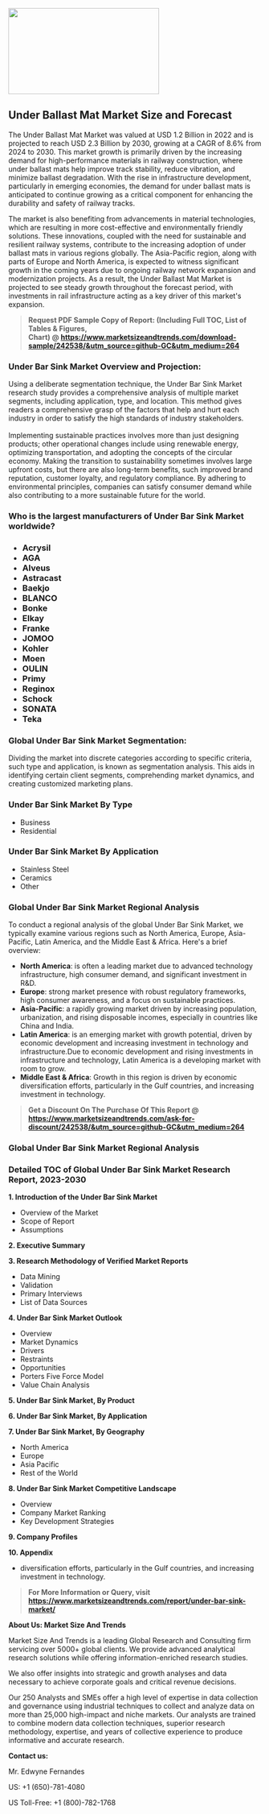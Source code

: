 <p><img class="alignnone size-medium wp-image-20088" src="https://ffe5etoiles.com/wp-content/uploads/2024/12/MST1-300x171.png" alt="" width="300" height="171" /></p><h2>Under Ballast Mat Market Size and Forecast</h2><p>The Under Ballast Mat Market was valued at USD 1.2 Billion in 2022 and is projected to reach USD 2.3 Billion by 2030, growing at a CAGR of 8.6% from 2024 to 2030. This market growth is primarily driven by the increasing demand for high-performance materials in railway construction, where under ballast mats help improve track stability, reduce vibration, and minimize ballast degradation. With the rise in infrastructure development, particularly in emerging economies, the demand for under ballast mats is anticipated to continue growing as a critical component for enhancing the durability and safety of railway tracks.</p><p>The market is also benefiting from advancements in material technologies, which are resulting in more cost-effective and environmentally friendly solutions. These innovations, coupled with the need for sustainable and resilient railway systems, contribute to the increasing adoption of under ballast mats in various regions globally. The Asia-Pacific region, along with parts of Europe and North America, is expected to witness significant growth in the coming years due to ongoing railway network expansion and modernization projects. As a result, the Under Ballast Mat Market is projected to see steady growth throughout the forecast period, with investments in rail infrastructure acting as a key driver of this market's expansion.</p></p><blockquote id="" class=""><strong>Request PDF Sample Copy of Report: (Including Full TOC, List of Tables &amp; Figures, Chart)&nbsp;@&nbsp;<strong><a href="https://www.marketsizeandtrends.com/download-sample/242538/&utm_source=github-GC&utm_medium=264" target="_blank">https://www.marketsizeandtrends.com/download-sample/242538/&utm_source=github-GC&utm_medium=264</a></strong></strong></blockquote><h3 id="" class="">Under Bar Sink Market&nbsp;Overview and Projection:</h3><p id="" class="">Using a deliberate segmentation technique, the Under Bar Sink Market research study provides a comprehensive analysis of multiple market segments, including application, type, and location. This method gives readers a comprehensive grasp of the factors that help and hurt each industry in order to satisfy the high standards of industry stakeholders. <br /> <br />Implementing sustainable practices involves more than just designing products; other operational changes include using renewable energy, optimizing transportation, and adopting the concepts of the circular economy. Making the transition to sustainability sometimes involves large upfront costs, but there are also long-term benefits, such improved brand reputation, customer loyalty, and regulatory compliance. By adhering to environmental principles, companies can satisfy consumer demand while also contributing to a more sustainable future for the world.</p><h3 id="" class="">Who is the largest manufacturers of&nbsp;Under Bar Sink Market worldwide?</h3><h3 class=""><p><ul><li>Acrysil </li><li> AGA </li><li> Alveus </li><li> Astracast </li><li> Baekjo </li><li> BLANCO </li><li> Bonke </li><li> Elkay </li><li> Franke </li><li> JOMOO </li><li> Kohler </li><li> Moen </li><li> OULIN </li><li> Primy </li><li> Reginox </li><li> Schock </li><li> SONATA </li><li> Teka</li></ul></p></h3><h3 id="" class="">Global&nbsp;Under Bar Sink Market Segmentation:</h3><p id="" class="">Dividing the market into discrete categories according to specific criteria, such type and application, is known as segmentation analysis. This aids in identifying certain client segments, comprehending market dynamics, and creating customized marketing plans.</p><h3 id="" class="">Under Bar Sink Market&nbsp;By Type</h3><p><p><ul><li>Business</li><li> Residential</p></li></ul></p></p><h3 id="" class="">Under Bar Sink Market&nbsp;By Application</h3><p class=""><p><ul><li>Stainless Steel</li><li> Ceramics</li><li> Other</li></ul></p></p><h3 id="" class="">Global Under Bar Sink Market Regional Analysis</h3><p id="" class="">To conduct a regional analysis of the global Under Bar Sink Market, we typically examine various regions such as North America, Europe, Asia-Pacific, Latin America, and the Middle East &amp; Africa. Here's a brief overview:</p><ul><li><strong>North America</strong>: is often a leading market due to advanced technology infrastructure, high consumer demand, and significant investment in R&amp;D.</li><li><strong>Europe</strong>: strong market presence with robust regulatory frameworks, high consumer awareness, and a focus on sustainable practices.</li><li><strong>Asia-Pacific</strong>: a rapidly growing market driven by increasing population, urbanization, and rising disposable incomes, especially in countries like China and India.</li><li><strong>Latin America</strong>: is an emerging market with growth potential, driven by economic development and increasing investment in technology and infrastructure.Due to economic development and rising investments in infrastructure and technology, Latin America is a developing market with room to grow.</li><li><strong>Middle East &amp; Africa</strong>: Growth in this region is driven by economic diversification efforts, particularly in the Gulf countries, and increasing investment in technology.</li></ul><blockquote id="" class=""><strong>Get a Discount On The Purchase Of This Report @ <strong><a href="https://www.marketsizeandtrends.com/ask-for-discount/242538/&utm_source=github-GC&utm_medium=264" target="_blank">https://www.marketsizeandtrends.com/ask-for-discount/242538/&utm_source=github-GC&utm_medium=264</a></strong></strong></blockquote><h3 id="" class="">Global Under Bar Sink Market Regional Analysis</h3><h3 id="" class="">Detailed TOC of Global Under Bar Sink Market Research Report, 2023-2030</h3><p id="" class=""><strong>1. Introduction of the Under Bar Sink Market</strong></p><ul><li>Overview of the Market</li><li>Scope of Report</li><li>Assumptions</li></ul><p id="" class=""><strong>2. Executive Summary</strong></p><p id="" class=""><strong>3. Research Methodology of Verified Market Reports</strong></p><ul><li>Data Mining</li><li>Validation</li><li>Primary Interviews</li><li>List of Data Sources</li></ul><p id="" class=""><strong>4. Under Bar Sink Market Outlook</strong></p><ul><li>Overview</li><li>Market Dynamics</li><li>Drivers</li><li>Restraints</li><li>Opportunities</li><li>Porters Five Force Model</li><li>Value Chain Analysis</li></ul><p id="" class=""><strong>5. Under Bar Sink Market, By Product</strong></p><p id="" class=""><strong>6. Under Bar Sink Market, By Application</strong></p><p id="" class=""><strong>7. Under Bar Sink Market, By Geography</strong></p><ul><li>North America</li><li>Europe</li><li>Asia Pacific</li><li>Rest of the World</li></ul><p id="" class=""><strong>8. Under Bar Sink Market Competitive Landscape</strong></p><ul><li>Overview</li><li>Company Market Ranking</li><li>Key Development Strategies</li></ul><p id="" class=""><strong>9. Company Profiles</strong></p><p id="" class=""><strong>10. Appendix</strong></p><ul><li>diversification efforts, particularly in the Gulf countries, and increasing investment in technology.</li></ul><blockquote id="" class=""><strong>For More Information or Query, visit <strong><strong><a href="https://www.marketsizeandtrends.com/report/under-bar-sink-market/" target="_blank">https://www.marketsizeandtrends.com/report/under-bar-sink-market/</a></strong></strong></strong></blockquote><p id="" class=""><strong>About Us: Market Size And Trends</strong></p><p id="" class="">Market Size And Trends is a leading Global Research and Consulting firm servicing over 5000+ global clients. We provide advanced analytical research solutions while offering information-enriched research studies.</p><p id="" class="">We also offer insights into strategic and growth analyses and data necessary to achieve corporate goals and critical revenue decisions.</p><p id="" class="">Our 250 Analysts and SMEs offer a high level of expertise in data collection and governance using industrial techniques to collect and analyze data on more than 25,000 high-impact and niche markets. Our analysts are trained to combine modern data collection techniques, superior research methodology, expertise, and years of collective experience to produce informative and accurate research.</p><p id="" class=""><strong>Contact us:</strong></p><p id="" class="">Mr. Edwyne Fernandes</p><p id="" class="">US: +1 (650)-781-4080</p><p id="" class="">US Toll-Free: +1 (800)-782-1768</p>
